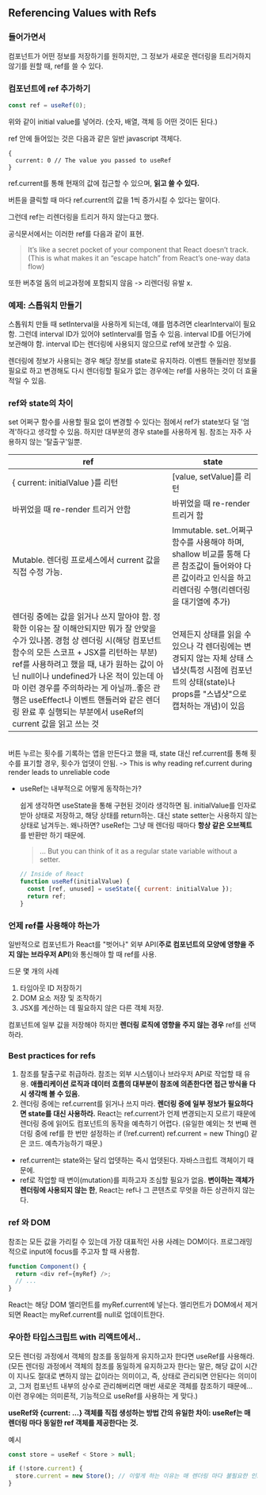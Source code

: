 ## Referencing Values with Refs

### 들어가면서

컴포넌트가 어떤 정보를 저장하기를 원하지만, 그 정보가 새로운 렌더링을 트리거하지 않기를 원할 때, ref를 쓸 수 있다.

### 컴포넌트에 ref 추가하기

```javascript
const ref = useRef(0);
```

위와 같이 initial value를 넣어라. (숫자, 배열, 객체 등 어떤 것이든 된다.)

ref 안에 들어있는 것은 다음과 같은 일반 javascript 객체다.

```
{
  current: 0 // The value you passed to useRef
}
```

ref.current를 통해 현재의 값에 접근할 수 있으며, **읽고 쓸 수 있다.**

버튼을 클릭할 때 마다 ref.current의 값을 1씩 증가시킬 수 있다는 말이다.

그런데 ref는 리렌더링을 트리거 하지 않는다고 했다.

공식문서에서는 이러한 ref를 다음과 같이 표현.

> It’s like a secret pocket of your component that React doesn’t track. (This is what makes it an “escape hatch” from React’s one-way data flow)

또한 버추얼 돔의 비교과정에 포함되지 않음 -> 리렌더링 유발 x.

### 예제: 스톱워치 만들기

스톱워치 만들 때 setInterval을 사용하게 되는데, 얘를 멈추려면 clearInterval이 필요함. 그런데 interval ID가 있어야 setInterval를 멈출 수 있음. interval ID를 어딘가에 보관해야 함. interval ID는 렌더링에 사용되지 않으므로 ref에 보관할 수 있음.

렌더링에 정보가 사용되는 경우 해당 정보를 state로 유지하라. 이벤트 핸들러만 정보를 필요로 하고 변경해도 다시 렌더링할 필요가 없는 경우에는 ref를 사용하는 것이 더 효율적일 수 있음.

### ref와 state의 차이

set 어쩌구 함수를 사용할 필요 없이 변경할 수 있다는 점에서 ref가 state보다 덜 '엄격'하다고 생각할 수 있음. 하지만 대부분의 경우 state를 사용하게 됨. 참조는 자주 사용하지 않는 '탈출구'일뿐.

| ref                                                                                                                                                                                                                                                                                                                                                                                                                         | state                                                                                                                                                       |
| --------------------------------------------------------------------------------------------------------------------------------------------------------------------------------------------------------------------------------------------------------------------------------------------------------------------------------------------------------------------------------------------------------------------------- | ----------------------------------------------------------------------------------------------------------------------------------------------------------- |
| { current: initialValue }를 리턴                                                                                                                                                                                                                                                                                                                                                                                            | [value, setValue]를 리턴                                                                                                                                    |
| 바뀌었을 때 re-render 트리거 안함                                                                                                                                                                                                                                                                                                                                                                                           | 바뀌었을 때 re-render 트리거 함                                                                                                                             |
| Mutable. 렌더링 프로세스에서 current 값을 직접 수정 가능.                                                                                                                                                                                                                                                                                                                                                                   | Immutable. set..어쩌구 함수를 사용해야 하며, shallow 비교를 통해 다른 참조값이 들어와야 다른 값이라고 인식을 하고 리렌더링 수행(리렌더링을 대기열에 추가)   |
| 렌더링 중에는 값을 읽거나 쓰지 말아야 함. 정확한 이유는 잘 이해안되지만 뭐가 잘 안맞을 수가 있나봄. 경험 상 렌더링 시(해당 컴포넌트 함수의 모든 스코프 + JSX를 리턴하는 부분) ref를 사용하려고 했을 때, 내가 원하는 값이 아닌 null이나 undefined가 나온 적이 있는데 아마 이런 경우를 주의하라는 게 아닐까..좋은 관행은 useEffect나 이벤트 핸들러와 같은 렌더링 완료 후 실행되는 부분에서 useRef의 current 값을 읽고 쓰는 것 | 언제든지 상태를 읽을 수 있으나 각 렌더링에는 변경되지 않는 자체 상태 스냅샷(특정 시점에 컴포넌트의 상태(state)나 props를 "스냅샷"으로 캡처하는 개념)이 있음 |

<br/>
버튼 누르는 횟수를 기록하는 앱을 만든다고 했을 때, state 대신 ref.current를 통해 횟수를 표기할 경우, 횟수가 업뎃이 안됨. -> This is why reading ref.current during render leads to unreliable code

<br/>

- useRef는 내부적으로 어떻게 동작하는가?

  쉽게 생각하면 useState을 통해 구현된 것이라 생각하면 됨. initialValue를 인자로 받아 상태로 저장하고, 해당 상태를 return하는. 대신 state setter는 사용하지 않는 상태로 남겨두는. 왜나하면? useRef는 그냥 매 렌더링 때마다 **항상 같은 오브젝트**를 반환만 하기 때문에.

  > ... But you can think of it as a regular state variable without a setter.

  ```javascript
  // Inside of React
  function useRef(initialValue) {
    const [ref, unused] = useState({ current: initialValue });
    return ref;
  }
  ```

### 언제 ref를 사용해야 하는가

일반적으로 컴포넌트가 React를 "벗어나" 외부 API(**주로 컴포넌트의 모양에 영향을 주지 않는 브라우저 API**)와 통신해야 할 때 ref를 사용.

드문 몇 개의 사례

1. 타임아웃 ID 저장하기
2. DOM 요소 저장 및 조작하기
3. JSX를 계산하는 데 필요하지 않은 다른 객체 저장.

컴포넌트에 일부 값을 저장해야 하지만 **렌더링 로직에 영향을 주지 않는 경우** ref를 선택하라.

### Best practices for refs

1. 참조를 탈출구로 취급하라. 참조는 외부 시스템이나 브라우저 API로 작업할 때 유용. **애플리케이션 로직과 데이터 흐름의 대부분이 참조에 의존한다면 접근 방식을 다시 생각해 볼 수 있음.**
2. 렌더링 중에는 ref.current를 읽거나 쓰지 마라. **렌더링 중에 일부 정보가 필요하다면 state를 대신 사용하라.** React는 ref.current가 언제 변경되는지 모르기 때문에 렌더링 중에 읽어도 컴포넌트의 동작을 예측하기 어렵다. (유일한 예외는 첫 번째 렌더링 중에 ref를 한 번만 설정하는 if (!ref.current) ref.current = new Thing() 같은 코드. 예측가능하기 때문.)

- ref.current는 state와는 달리 업뎃하는 즉시 업뎃된다. 자바스크립트 객체이기 때문에.
- ref로 작업할 때 변이(mutation)를 피하고자 조심할 필요가 없음. **변이하는 객체가 렌더링에 사용되지 않는 한**, React는 ref나 그 콘텐츠로 무엇을 하든 상관하지 않는다.

### ref 와 DOM

참조는 모든 값을 가리킬 수 있는데 가장 대표적인 사용 사례는 DOM이다. 프로그래밍 적으로 input에 focus를 주고자 할 때 사용함.

```javascript
function Component() {
  return <div ref={myRef} />;
  // ...
}
```

React는 해당 DOM 엘리먼트를 myRef.current에 넣는다. 엘리먼트가 DOM에서 제거되면 React는 myRef.current를 null로 업데이트한다.

### 우아한 타입스크립트 with 리액트에서..

모든 렌더링 과정에서 객체의 참조를 동일하게 유지하고자 한다면 useRef를 사용해라. (모든 렌더링 과정에서 객체의 참조를 동일하게 유지하고자 한다는 말은, 해당 값이 시간이 지나도 절대로 변하지 않는 값이라는 의미이고, 즉, 상태로 관리되면 안된다는 의미이고, 그저 컴포넌트 내부의 상수로 관리해버리면 매번 새로운 객체를 참조하기 때문에...이런 경우에는 의미론적, 기능적으로 useRef를 사용하는 게 맞다.)

**useRef와 {current: ...} 객체를 직접 생성하는 방법 간의 유일한 차이: useRef는 매 렌더링 마다 동일한 ref 객체를 제공한다는 것.**

예시

```javascript
const store = useRef < Store > null;

if (!store.current) {
  store.current = new Store(); // 이렇게 하는 이유는 매 렌더링 마다 불필요한 인스탄스가 생성되지 않도록 하기 위하여.
}
```
